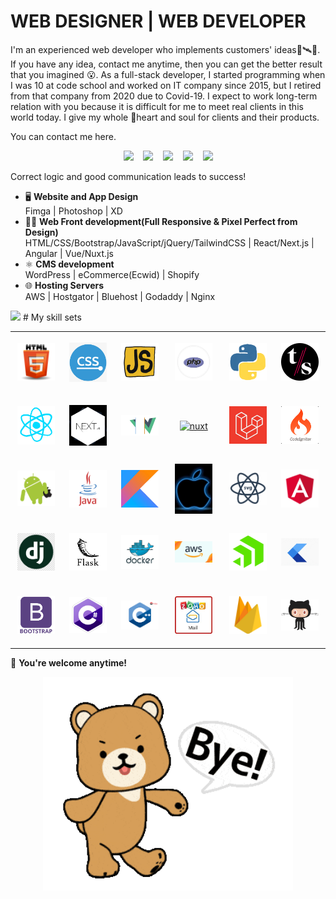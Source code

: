 # WEB DESIGNER | WEB DEVELOPER 

I'm an experienced web developer who implements customers' ideas🧐🛰🚀.
If you have any idea, contact me anytime, then you can get the better result that you imagined 😮.
As a full-stack developer, I started programming when I was 10 at code school and worked on IT company since 2015, but I retired from that company from 2020 due to Covid-19. 
I expect to work long-term relation with you because it is difficult for me to meet real clients in this world today.
I give my whole 💖heart and soul for clients and their products.

You can contact me here.

<p align="center">
  <a href="mailto:h98119@gmail.com" target="_blank" rel="noopener noreferrer"><img src="https://img.icons8.com/fluency/2x/gmail-new.png"  width="50" /></a>
  &nbsp;&nbsp;
  <a href="https://join.skype.com/invite/UNq8kzDVM5yd" target="_blank" rel="noopener noreferrer"><img src="https://img.icons8.com/color/2x/skype.png"  width="50" /></a>
  &nbsp;&nbsp;
  <a href="https://t.me/compete1191" target="_blank" rel="noopener noreferrer"><img src="https://img.icons8.com/color/2x/telegram-app.png"  width="50" /></a>
  &nbsp;&nbsp;
  <a href="https://www.freelancer.com/u/Olechkashusar272" target="_blank" rel="noopener noreferrer"><img src="https://www.freelancer.com/favicon.ico"  width="50" /></a>
  &nbsp;&nbsp;
  <a href="Olha Shliusar#8858" target="_blank" rel="noopener noreferrer"><img src="https://img.icons8.com/color/2x/discord.png"  width="50" /></a>
</p>

Correct logic and good communication leads to success!

- 🖥️ <b>Website and App Design</b>  
  Fimga | Photoshop | XD
- 👨‍💻 <b>Web Front development(Full Responsive & Pixel Perfect from Design)</b>  
  HTML/CSS/Bootstrap/JavaScript/jQuery/TailwindCSS | React/Next.js | Angular | Vue/Nuxt.js
- ⚛ <b>CMS development</b>  
  WordPress | eCommerce(Ecwid) | Shopify
- 🌐 <b>Hosting Servers</b>  
  AWS | Hostgator | Bluehost | Godaddy | Nginx

<img src="https://activity-graph.herokuapp.com/graph?username=prowebdev119&bg_color=000000&color=00ffff&line=00ffff&point=ffffff&area=true&hide_border=true"/>
# My skill sets

<table align="center">
   <tr>
      <td align="center" width="96" height="96">
      <a href="#html" >
        <img src="https://github.com/prowebdev119/prowebdev119/blob/main/git%20profile%20icons/html_aladdinGene.png" width="60" alt="html" />
      </a>
    </td>
     <td align="center" width="96" height="96">
      <a href="#css">
        <img src="https://github.com/prowebdev119/prowebdev119/blob/main/git%20profile%20icons/css_aladdinGene.png" width="60" alt="css" />
      </a>
    </td>
      <td align="center" width="96" height="96">
      <a href="#javascript" >
        <img src="https://github.com/prowebdev119/prowebdev119/blob/main/git%20profile%20icons/javascript_aladdinGene.gif" width="60" alt="javascript" />
      </a>
    </td>
      <td align="center"  width="96" height="96">
      <a href="#php">
        <img src="https://github.com/prowebdev119/prowebdev119/blob/main/git%20profile%20icons/php_aladdinGene.gif" width="60" alt="php" />
      </a>
    </td>
      <td align="center" width="96" height="96">
      <a href="#python" >
        <img src="https://github.com/prowebdev119/prowebdev119/blob/main/git%20profile%20icons/python_aladdinGene.gif" width="60" alt="python" />
      </a>
    </td>
      <td align="center" width="96" height="96">
      <a href="#typescript" >
        <img src="https://github.com/prowebdev119/prowebdev119/blob/main/git%20profile%20icons/ts_aladdinGene.gif" width="60" alt="typescript" />
      </a>
    </td>
  </tr>
   <tr>
      <td align="center" width="96" height="96">
      <a href="#react" >
        <img src="https://github.com/prowebdev119/prowebdev119/blob/main/git%20profile%20icons/react_aladdinGene.gif" width="60" alt="react" />
      </a>
    </td>
     <td align="center" width="96" height="96">
      <a href="#next">
        <img src="https://github.com/prowebdev119/prowebdev119/blob/main/git%20profile%20icons/next_aladdinGene.png" width="60" alt="next" />
      </a>
    </td>
      <td align="center" width="96" height="96">
      <a href="#vue" >
        <img src="https://github.com/prowebdev119/prowebdev119/blob/main/git%20profile%20icons/vue1_aladdinGene.gif" width="60" alt="vue" />
      </a>
    </td>
      <td align="center"  width="96" height="96">
      <a href="#nuxt">
        <img src="https://github.com/prowebdev119/prowebdev119/blob/main/git%20profile%20icons/nuxt_aladdinGene.avif" width="60" alt="nuxt" />
      </a>
    </td>
      <td align="center" width="96" height="96">
      <a href="#laravel" >
        <img src="https://github.com/prowebdev119/prowebdev119/blob/main/git%20profile%20icons/laravel_aladdinGene.jpeg" width="60" alt="laravel" />
      </a>
    </td>
      <td align="center" width="96" height="96">
      <a href="#codeigniter" >
        <img src="https://github.com/prowebdev119/prowebdev119/blob/main/git%20profile%20icons/codeigniter_aladdinGene.png" width="60" alt="codeigniter" />
      </a>
    </td>
  </tr>
   <tr>
      <td align="center" width="96" height="96">
      <a href="#android" >
        <img src="https://github.com/prowebdev119/prowebdev119/blob/main/git%20profile%20icons/android_aladdinGene.gif" width="60" alt="android" />
      </a>
    </td>
     <td align="center" width="96" height="96">
      <a href="#Java">
        <img src="https://github.com/prowebdev119/prowebdev119/blob/main/git%20profile%20icons/java_aladdinGene.gif" width="60" alt="Java" />
      </a>
    </td>
      <td align="center" width="96" height="96">
      <a href="#kotlin" >
        <img src="https://github.com/prowebdev119/prowebdev119/blob/main/git%20profile%20icons/Kotlin_aladdinGene.jfif" width="60" alt="kotlin" />
      </a>
    </td>
      <td align="center"  width="96" height="96">
      <a href="#iOS">
        <img src="https://github.com/prowebdev119/prowebdev119/blob/main/git%20profile%20icons/apple_aladdinGene.gif" width="60" alt="iOS" />
      </a>
    </td>
      <td align="center" width="96" height="96">
      <a href="#svg" >
        <img src="https://github.com/prowebdev119/prowebdev119/blob/main/git%20profile%20icons/svg_aladdinGene.gif" width="60" alt="svg" />
      </a>
    </td>
      <td align="center" width="96" height="96">
      <a href="#angular" >
        <img src="https://github.com/prowebdev119/prowebdev119/blob/main/git%20profile%20icons/angular_aladdinGene.gif" width="60" alt="angular" />
      </a>
    </td>
  </tr>
   <tr>
      <td align="center" width="96" height="96">
      <a href="#django" >
        <img src="https://github.com/prowebdev119/prowebdev119/blob/main/git%20profile%20icons/django_aladdinGene.png" width="60" alt="django" />
      </a>
    </td>
     <td align="center" width="96" height="96">
      <a href="#flask">
        <img src="https://github.com/prowebdev119/prowebdev119/blob/main/git%20profile%20icons/flask_aladdinGene.png" width="60" alt="flask" />
      </a>
    </td>
      <td align="center" width="96" height="96">
      <a href="#docker" >
        <img src="https://github.com/prowebdev119/prowebdev119/blob/main/git%20profile%20icons/docker_aladdinGene.png" width="60" alt="docker" />
      </a>
    </td>
      <td align="center"  width="96" height="96">
      <a href="#aws">
        <img src="https://github.com/prowebdev119/prowebdev119/blob/main/git%20profile%20icons/aws_aladdinGene.gif" width="60" alt="aws" />
      </a>
    </td>
      <td align="center" width="96" height="96">
      <a href="#kendo" >
        <img src="https://github.com/prowebdev119/prowebdev119/blob/main/git%20profile%20icons/kendo_aladdinGene.webp" width="60" alt="kendo" />
      </a>
    </td>
      <td align="center" width="96" height="96">
      <a href="#flutter" >
        <img src="https://github.com/prowebdev119/prowebdev119/blob/main/git%20profile%20icons/flutter_aladdinGene.gif" width="60" alt="flutter" />
      </a>
    </td>
  </tr>
   <tr>
      <td align="center" width="96" height="96">
      <a href="#bootstrap" >
        <img src="https://github.com/prowebdev119/prowebdev119/blob/main/git%20profile%20icons/bootstrap_aladdinGene.png" width="60" alt="bootstrap" />
      </a>
    </td>
     <td align="center" width="96" height="96">
      <a href="#c&num;">
        <img src="https://github.com/prowebdev119/prowebdev119/blob/main/git%20profile%20icons/csharp_aladdinGene.png" width="60" alt="c&num;" />
      </a>
    </td>
      <td align="center" width="96" height="96">
      <a href="#c++" >
        <img src="https://github.com/prowebdev119/prowebdev119/blob/main/git%20profile%20icons/c++_aladdinGene.png" width="60" alt="c++" />
      </a>
    </td>
      <td align="center"  width="96" height="96">
      <a href="#zoho">
        <img src="https://github.com/prowebdev119/prowebdev119/blob/main/git%20profile%20icons/zoho_aladdinGene.jfif" width="60" alt="zoho" />
      </a>
    </td>
      <td align="center" width="96" height="96">
      <a href="#firebase" >
        <img src="https://github.com/prowebdev119/prowebdev119/blob/main/git%20profile%20icons/firebase_aladdinGene.webp" width="60" alt="firebase" />
      </a>
    </td>
      <td align="center" width="96" height="96">
      <a href="#git" >
        <img src="https://github.com/prowebdev119/prowebdev119/blob/main/git%20profile%20icons/git_aladdinGene.gif" width="60" alt="git" />
      </a>
    </td>
  </tr>
</table>
<!-- <p align = "center">
  <img src = "https://github-readme-stats.vercel.app/api?username=prowebdev119&hide_border=true&show_icons=true&include_all_commits=true&count_private=true&theme=tokyonight&line_height=27">
  <img src = "https://github-readme-stats.vercel.app/api/top-langs/?username=prowebdev119&hide=PHP,html,c&theme=tokyonight&hide_border=true&line_height=27">
  <br><br>
  <img src = "https://github-readme-streak-stats.herokuapp.com?user=prowebdev119&theme=tokyonight&hide_border=true&include_all_commits=true&line_height=27">
</p> -->
<summary> 👋 <b>You're welcome anytime!</b> </summary>
<p align="center">
  <img width="400" src="https://github.com/prowebdev119/prowebdev119/blob/main/git%20profile%20icons/bye_aladdinGene.gif">
</p>




